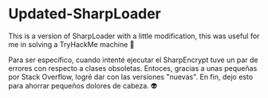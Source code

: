 # Updated-SharpLoader

This is a version of SharpLoader with a little modification, this was useful for me in solving a TryHackMe machine 💪

Para ser específico, cuando intenté ejecutar el SharpEncrypt tuve un par de errores con respecto a clases obsoletas. Entoces, gracias a unas pequeñas por Stack Overflow, 
logré dar con las versiones "nuevas". En fin, dejo esto para ahorrar pequeños dolores de cabeza. 👽
